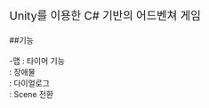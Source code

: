 <p style =" font-size:20px;">Unity를 이용한 C# 기반의 어드벤쳐 게임</p>
##기능</br>
</br>
-맵 : 타이머 기능</br>
    : 장애물</br>
    : 다이얼로그</br>
    : Scene 전환</br>